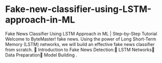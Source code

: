 # Fake-new-classifier-using-LSTM-approach-in-ML
Fake News Classifier Using LSTM Approach in ML | Step-by-Step Tutorial  Welcome to ByteMaster!  fake news. Using the power of Long Short-Term Memory (LSTM) networks, we will build an effective fake news classifier from scratch.   🔹 Introduction to Fake News Detection:🔹 LSTM Networks🔹 Data Preparation🔹 Model Building  .  
